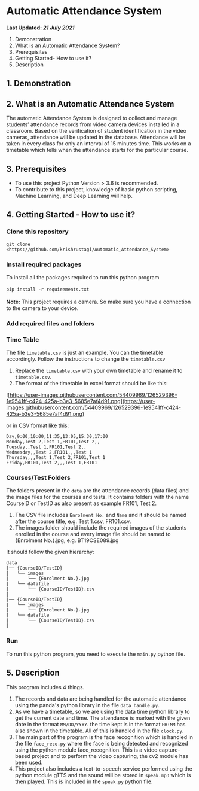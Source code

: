 # Automatic Attendance System

**Last Updated: *21 July 2021***

1. Demonstration
2. What is an Automatic Attendance System?
3. Prerequisites
4. Getting Started- How to use it?
5. Description

## 1. Demonstration

## 2. What is an Automatic Attendance System

The automatic Attendance System is designed to collect and manage students’ attendance records from video camera devices installed in a classroom. Based on the verification of student identification in the video cameras, attendance will be updated in the database. Attendance will be taken in every class for only an interval of 15 minutes time. This works on a timetable which tells when the attendance starts for the particular course. 

## 3. Prerequisites

- To use this project Python Version > 3.6 is recommended.
- To contribute to this project, knowledge of basic python scripting, Machine Learning, and Deep Learning will help.

## 4. Getting Started - How to use it?

### Clone this repository

`git clone <https://github.com/krishrustagi/Automatic_Attendance_System>`

### Install required packages

To install all the packages required to run this python program<br><br>
`pip install -r requirements.txt`
<br><br>
**Note:** This project requires a camera. So make sure you have a connection to the camera to your device.

### Add required files and folders

### Time Table

The file `timetable.csv` is just an example. You can the timetable accordingly. Follow the instructions to change the `timetable.csv`

1. Replace the `timetable.csv` with your own timetable and rename it to `timetable.csv`.
2. The format of the timetable in excel format should be like this:

![https://user-images.githubusercontent.com/54409969/126529396-1e9541ff-c424-425a-b3e3-5685e7af4d91.png](https://user-images.githubusercontent.com/54409969/126529396-1e9541ff-c424-425a-b3e3-5685e7af4d91.png)

or in CSV format like this:<br>

```
Day,9:00,10:00,11:35,13:05,15:30,17:00
Monday,Test 2,Test 1,FR101,Test 2,,
Tuesday,,Test 1,FR101,Test 2,,
Wednesday,,Test 2,FR101,,,Test 1
Thursday,,,Test 1,Test 2,FR101,Test 1
Friday,FR101,Test 2,,,Test 1,FR101

```

### Courses/Test Folders

The folders present in the `data` are the attendance records (data files) and the image files for the courses and tests. It contains folders with the name CourseID or TestID as also present as example FR101, Test 2.

1. The CSV file includes `Enrolment No.` and `Name` and it should be named after the course title, e.g. Test 1.csv, FR101.csv.
2. The images folder should include the required images of the students enrolled in the course and every image file should be named to {Enrolment No.}.jpg, e.g. BT19CSE089.jpg

It should follow the given hierarchy:

```
data
|── {CourseID/TestID}
|   └── images
|       └── {Enrolment No.}.jpg
|   └── datafile
|       └── {CourseID/TestID}.csv
|
|── {CourseID/TestID}
|   └── images
|       └── {Enrolment No.}.jpg
|   └── datafile
|       └── {CourseID/TestID}.csv
|

```

### Run

To run this python program, you need to execute the `main.py` python file.

## 5. Description

This program includes 4 things.

1. The records and data are being handled for the automatic attendance using the panda's python library in the file `data_handle.py`.
2. As we have a timetable, so we are using the data time python library to get the current date and time. The attendance is marked with the given date in the format `MM/DD/YYYY`. the time kept is in the format `HH:MM` has also shown in the timetable. All of this is handled in the file `clock.py`.
3. The main part of the program is the face recognition which is handled in the file `face_reco.py` where the face is being detected and recognized using the python module face_recognition. This is a video capture-based project and to perform the video capturing, the cv2 module has been used.
4. This project also includes a text-to-speech service performed using the python module gTTS and the sound will be stored in `speak.mp3` which is then played. This is included in the `speak.py` python file.
